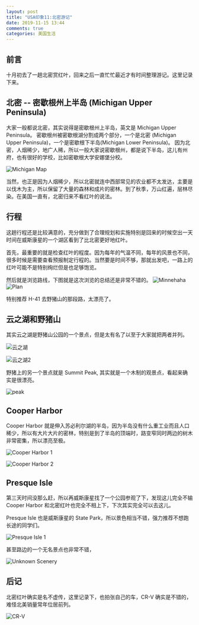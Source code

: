```yaml
---
layout: post
title: "USA印象11:北密游记"
date: 2019-11-15 13:44
comments: true
categories: 美国生活
---
```


## 前言

十月初去了一趟北密赏红叶，回来之后一直忙忙最近才有时间整理游记。这里记录下来。


<!--more-->

## 北密 -- 密歇根州上半岛 (Michigan Upper Peninsula)

大家一般都说北密，其实说得是密歇根州上半岛，英文是 Michigan Upper Peninsula。 密歇根州被密歇根湖分割成两个部分，一个是北密 (Michigan Upper Peninsula)，一个是密歇根下半岛(Michigan Lower Peninsula)。 因为北密，人烟稀少，地广人稀，所以一般大家说密歇根州，都是说下半岛，这儿有州府，也有很好的学校，比如密歇根大学安娜堡分校。

![Michigan Map](/images/NorthMichigan/NorthMichigan.png)

当然，也正是因为人烟稀少，所以北密就连中西部常见的农业都不太发达，主要是以伐木为主，所以保留了大量的森林和成片的密林。到了秋季，万山红遍，层林尽染。在美国一直有，北密归来不看红叶的说法。

## 行程

这趟行程还是比较满意的，充分做到了合理规划和实施特别是回来的时候空出一天时间在威斯康星的一个湖区看到了比北密更好地红叶。

首先，最重要的就是检查红叶的程度。因为每年的气温不同，每年的风景也不同，很多时候是需要查看预报制定行程的。当然要是时间不够，那就出发吧，一路上的红叶可能不是特别绚烂但是也足够饱览。

然后就是浏览路线，下图就是这次浏览的总结还是非常不错的。
![Minnehaha](/images/MN/Minnehaha.JPG)
![Plan](/images/NorthMichigan/plan.JPG)

特别推荐 H-41 去野猪山的那段路，太漂亮了。

## 云之湖和野猪山

其实云之湖是野猪山公园的一个景点，但是太有名了以至于大家就把两者并列。

![云之湖](/images/NorthMichigan/cloud.jpg)

![云之湖2](/images/NorthMichigan/cloud2.jpg)

野猪上的另一个景点就是 Summit Peak, 其实就是一个木制的观景点，看起来确实是很漂亮。

![peak](/images/NorthMichigan/peak.png)

## Cooper Harbor

Cooper Harbor 就是伸入苏必利尔湖的半岛，因为半岛没有什么重工业而且人口稀少，所以有大片大片的密林，特别是到了半岛的顶端时，路变窄同时两边的树木非常密集，所以漂亮至极。

![Cooper Harbor 1](/images/NorthMichigan/cooper2.JPG)

![Cooper Harbor 2](/images/NorthMichigan/Habor3.jpeg)

## Presque Isle

第三天时间没那么赶，所以再威斯康星找了一个公园参观了下，发现这儿完全不输 Cooper Harbor 和北密红叶也完全不相上下，下次其实完全可以去这儿。 

Presque Isle 也是威斯康星的 State Park，所以景色相当不错，强力推荐不想跑长途的同学们。

![Presque Isle 1](/images/NorthMichigan/scene1.JPG)

甚至路边的一个无名景点也非常不错，

![Unknown Scenery](/images/NorthMichigan/scene2.jpeg)

## 后记

北密红叶确实是名不虚传，这里记录下，也拍张自己的车，CR-V 确实是不错的，难怪北美销量常年位居前列。

![CR-V](/images/NorthMichigan/scene3.jpeg)
